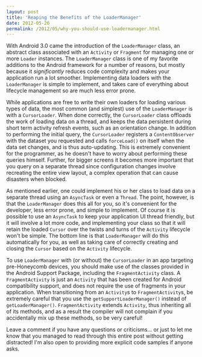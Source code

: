```yaml
---
layout: post
title: 'Reaping the Benefits of the LoaderManager'
date: 2012-05-26
permalink: /2012/05/why-you-should-use-loadermanager.html
---
```

With Android 3.0 came the introduction of the `LoaderManager` class, an abstract
class associated with an `Activity` or `Fragment` for managing one or
more `Loader` instances. The `LoaderManager` class is one of my favorite
additions to the Android framework for a number of reasons, but mostly because it _significantly_
reduces code complexity and makes your application run a lot smoother. Implementing data loaders
with the `LoaderManager` is simple to implement, and takes care of everything about
lifecycle management so are much less error prone.

<!--more-->

While applications are free to write their own loaders for loading various types of data, the
most common (and simplest) use of the `LoaderManager` is with a `CursorLoader`.
When done correctly, the `CursorLoader` class offloads the work of loading data on a thread,
and keeps the data persistent during short term activity refresh events, such as an orientation change.
In addition to performing the initial query, the `CursorLoader` registers a
`ContentObserver` with the dataset you requested and calls `forceLoad()`
on itself when the data set changes, and is thus auto-updating. This is extremely convenient for
the programmer, as he doesn't have to worry about performing these queries himself. Further,
for bigger screens it becomes more important that you query on a separate thread since configuration
changes involve recreating the entire view layout, a complex operation that can cause disasters
when blocked.

As mentioned earlier, one could implement his or her class to load data on a separate
thread using an `AsyncTask` or even a `Thread`.
The point, however, is that the `LoaderManager` does this all for you, so
it's convenient for the developer, less error prone, and simple to implement. Of course
it is possible to use an `AsyncTask` to keep your application UI thread friendly,
but it will involve a lot more code, and implementing your class so that it will retain the
loaded `Cursor` over the twists and turns of the `Activity` lifecycle
won't be simple. The bottom line is that `LoaderManager` will do this automatically
for you, as well as taking care of correctly creating and closing the `Cursor`
based on the `Activity` lifecycle.

To use `LoaderManager` with (or without) the `CursorLoader`
in an app targeting pre-Honeycomb devices, you should make use of the classes provided
in the Android Support Package, including the `FragmentActivity` class. A
`FragmentActivity` is just an `Activity` that has been created
for Android compatibility support, and does not require the use of fragments in your
application. When transitioning from an `Activity`s to `FragmentActivity`s,
be extremely careful that you use the `getSupportLoaderManager()` instead of
`getLoaderManager()`. `FragmentActivity` extends `Activity`,
thus inheriting all of its methods, and as a result the compiler will not complain if you
accidentally mix up these methods, so be very careful!

<p>Leave a comment if you have any questions or criticisms... or just to let me know
that you managed to read through this entire post without getting distracted! I'm also
open to providing more explicit code samples if anyone asks.